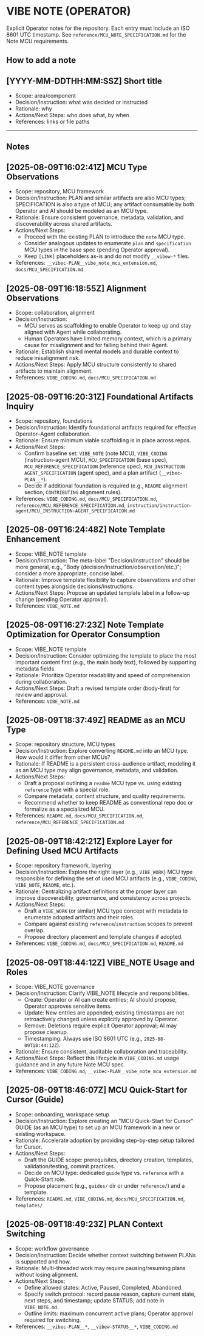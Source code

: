 # VIBE NOTE (OPERATOR)

Explicit Operator notes for the repository. Each entry must include an ISO 8601 UTC timestamp. See `reference/MCU_NOTE_SPECIFICATION.md` for the Note MCU requirements.

## How to add a note

## [YYYY-MM-DDTHH:MM:SSZ] Short title
- Scope: area/component
- Decision/Instruction: what was decided or instructed
- Rationale: why
- Actions/Next Steps: who does what, by when
- References: links or file paths

---

## Notes

<!-- Add new notes below this line using the template above -->

## [2025-08-09T16:02:41Z] MCU Type Observations
- Scope: repository, MCU framework
- Decision/Instruction: PLAN and similar artifacts are also MCU types; SPECIFICATION is also a type of MCU; any artifact consumable by both Operator and AI should be modeled as an MCU type.
- Rationale: Ensure consistent governance, metadata, validation, and discoverability across shared artifacts.
- Actions/Next Steps:
  - Proceed with the existing PLAN to introduce the `note` MCU type.
  - Consider analogous updates to enumerate `plan` and `specification` MCU types in the base spec (pending Operator approval).
  - Keep `[LINK]` placeholders as-is and do not modify `__vibew-*` files.
- References: `__vibec-PLAN__vibe_note_mcu_extension.md`, `docs/MCU_SPECIFICATION.md`

## [2025-08-09T16:18:55Z] Alignment Observations
- Scope: collaboration, alignment
- Decision/Instruction:
  - MCU serves as scaffolding to enable Operator to keep up and stay aligned with Agent while collaborating.
  - Human Operators have limited memory context, which is a primary cause for misalignment and for falling behind their Agent.
- Rationale: Establish shared mental models and durable context to reduce misalignment risk.
- Actions/Next Steps: Apply MCU structure consistently to shared artifacts to maintain alignment.
- References: `VIBE_CODING.md`, `docs/MCU_SPECIFICATION.md`

## [2025-08-09T16:20:31Z] Foundational Artifacts Inquiry
- Scope: repository, foundations
- Decision/Instruction: Identify foundational artifacts required for effective Operator–Agent collaboration.
- Rationale: Ensure minimum viable scaffolding is in place across repos.
- Actions/Next Steps:
  - Confirm baseline set: `VIBE_NOTE` (note MCU), `VIBE_CODING` (instruction-agent MCU), `MCU_SPECIFICATION` (base spec), `MCU_REFERENCE_SPECIFICATION` (reference spec), `MCU_INSTRUCTION-AGENT_SPECIFICATION` (agent spec), and a plan artifact (`__vibec-PLAN__*`).
  - Decide if additional foundation is required (e.g., `README` alignment section, `CONTRIBUTING` alignment rules).
- References: `VIBE_CODING.md`, `docs/MCU_SPECIFICATION.md`, `reference/MCU_REFERENCE_SPECIFICATION.md`, `instruction/instruction-agent/MCU_INSTRUCTION-AGENT_SPECIFICATION.md`

## [2025-08-09T16:24:48Z] Note Template Enhancement
- Scope: VIBE_NOTE template
- Decision/Instruction: The meta-label "Decision/Instruction" should be more general, e.g., "Body (decision/instruction/observation/etc.)"; consider a more appropriate, concise label.
- Rationale: Improve template flexibility to capture observations and other content types alongside decisions/instructions.
- Actions/Next Steps: Propose an updated template label in a follow-up change (pending Operator approval).
- References: `VIBE_NOTE.md`

## [2025-08-09T16:27:23Z] Note Template Optimization for Operator Consumption
- Scope: VIBE_NOTE template
- Decision/Instruction: Consider optimizing the template to place the most important content first (e.g., the main body text), followed by supporting metadata fields.
- Rationale: Prioritize Operator readability and speed of comprehension during collaboration.
- Actions/Next Steps: Draft a revised template order (body-first) for review and approval.
- References: `VIBE_NOTE.md`

## [2025-08-09T18:37:49Z] README as an MCU Type
- Scope: repository structure, MCU types
- Decision/Instruction: Explore converting `README.md` into an MCU type. How would it differ from other MCUs?
- Rationale: If README is a persistent cross-audience artifact, modeling it as an MCU type may align governance, metadata, and validation.
- Actions/Next Steps:
  - Draft a proposal outlining a `readme` MCU type vs. using existing `reference` type with a special role.
  - Compare metadata, content structure, and quality requirements.
  - Recommend whether to keep README as conventional repo doc or formalize as a specialized MCU.
- References: `README.md`, `docs/MCU_SPECIFICATION.md`, `reference/MCU_REFERENCE_SPECIFICATION.md`

## [2025-08-09T18:42:21Z] Explore Layer for Defining Used MCU Artifacts
- Scope: repository framework, layering
- Decision/Instruction: Explore the right layer (e.g., `VIBE_WORK`) MCU type responsible for defining the set of used MCU artifacts (e.g., `VIBE_CODING`, `VIBE_NOTE`, `README`, etc.).
- Rationale: Centralizing artifact definitions at the proper layer can improve discoverability, governance, and consistency across projects.
- Actions/Next Steps:
  - Draft a `VIBE_WORK` (or similar) MCU type concept with metadata to enumerate adopted artifacts and their roles.
  - Compare against existing `reference`/`instruction` scopes to prevent overlap.
  - Propose directory placement and template changes if adopted.
- References: `VIBE_CODING.md`, `docs/MCU_SPECIFICATION.md`, `README.md`

## [2025-08-09T18:44:12Z] VIBE_NOTE Usage and Roles
- Scope: VIBE_NOTE governance
- Decision/Instruction: Clarify VIBE_NOTE lifecycle and responsibilities.
  - Create: Operator or AI can create entries; AI should propose, Operator approves sensitive items.
  - Update: New entries are appended; existing timestamps are not retroactively changed unless explicitly approved by Operator.
  - Remove: Deletions require explicit Operator approval; AI may propose cleanup.
  - Timestamping: Always use ISO 8601 UTC (e.g., `2025-08-09T18:44:12Z`).
- Rationale: Ensure consistent, auditable collaboration and traceability.
- Actions/Next Steps: Reflect this lifecycle in `VIBE_CODING.md` usage guidance and in any future Note MCU spec.
- References: `VIBE_CODING.md`, `__vibec-PLAN__vibe_note_mcu_extension.md`

## [2025-08-09T18:46:07Z] MCU Quick-Start for Cursor (Guide)
- Scope: onboarding, workspace setup
- Decision/Instruction: Explore creating an "MCU Quick-Start for Cursor" GUIDE (as an MCU type) to set up an MCU framework in a new or existing workspace.
- Rationale: Accelerate adoption by providing step-by-step setup tailored for Cursor.
- Actions/Next Steps:
  - Draft the GUIDE scope: prerequisites, directory creation, templates, validation/testing, commit practices.
  - Decide on MCU type: dedicated `guide` type vs. `reference` with a Quick-Start role.
  - Propose placement (e.g., `guides/` dir or under `reference/`) and a template.
- References: `README.md`, `VIBE_CODING.md`, `docs/MCU_SPECIFICATION.md`, `templates/`

## [2025-08-09T18:49:23Z] PLAN Context Switching
- Scope: workflow governance
- Decision/Instruction: Decide whether context switching between PLANs is supported and how.
- Rationale: Multi-threaded work may require pausing/resuming plans without losing alignment.
- Actions/Next Steps:
  - Define allowed states: Active, Paused, Completed, Abandoned.
  - Specify switch protocol: record pause reason, capture current state, next steps, and timestamp; update STATUS; add note in `VIBE_NOTE.md`.
  - Outline limits: maximum concurrent active plans; Operator approval required for switching.
- References: `__vibec-PLAN__*`, `__vibew-STATUS__*`, `VIBE_CODING.md`
